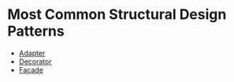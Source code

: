 # Most Common Structural Design Patterns
- [Adapter](Adapter.md)
- [Decorator](Decorator.md)
- [Facade](Facade.md)